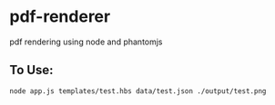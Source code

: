 # pdf-renderer

pdf rendering using node and phantomjs

## To Use:
```bash
node app.js templates/test.hbs data/test.json ./output/test.png
```
